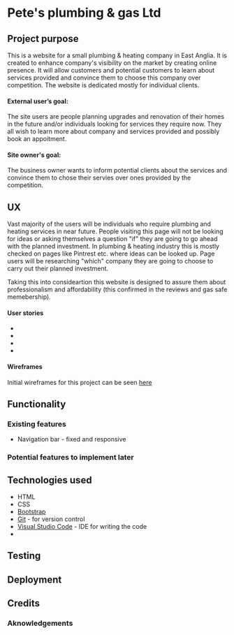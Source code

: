 # Pete's plumbing & gas Ltd

## Project purpose
This is a website for a small plumbing & heating company in East Anglia. It is created to enhance company's visibility on the market by creating online presence. It will allow customers and potential customers to learn about services provided and convince them to choose this company over competition. 
The website is dedicated mostly for individual clients.

#### External user’s goal:
The site users are people planning upgrades and renovation of their homes in the future and/or individuals looking for services they require now. They all wish to learn more about company and services provided and possibly book an appoitment.

#### Site owner's goal:
The business owner wants to inform potential clients about the services and convince them to chose their servies over ones provided by the competition.

## UX
Vast majority of the users will be individuals who require plumbing and heating services in near future. People visiting this page will not be looking for ideas or asking themselves a question "if" they are going to go ahead with the planned investment. In plumbing & heating industry this is mostly checked on pages like Pintrest etc. where ideas can be looked up. 
Page users will be researching "which" company they are going to choose to carry out their planned investment.

Taking this into consideartion this website is designed to assure them about professionalism and affordability (this confirmed in the reviews and gas safe memebership). 
#### User stories
- 
-
-
-

#### Wireframes 
Initial wireframes for this project can be seen [here](https://drive.google.com/file/d/1C37b299Da8XG6eMeLSVfByFkFlap9qhu/view?usp=sharing)

## Functionality

### Existing features
- Navigation bar - fixed and responsive


### Potential features to implement later

## Technologies used
- HTML
- CSS
- [Bootstrap](https://getbootstrap.com/)
- [Git](https://git-scm.com/) - for version control
- [Visual Studio Code](https://code.visualstudio.com/) - IDE for writing the code
- 

## Testing 

## Deployment

## Credits

### Aknowledgements
